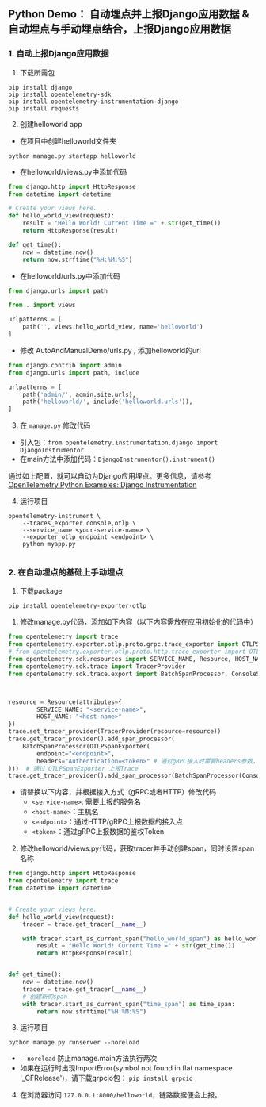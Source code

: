## Python Demo： 自动埋点并上报Django应用数据 & 自动埋点与手动埋点结合，上报Django应用数据


### 1. 自动上报Django应用数据
1. 下载所需包
```
pip install django
pip install opentelemetry-sdk
pip install opentelemetry-instrumentation-django
pip install requests
```


2. 创建helloworld app

- 在项目中创建helloworld文件夹

`python manage.py startapp helloworld`

- 在helloworld/views.py中添加代码

```python
from django.http import HttpResponse
from datetime import datetime

# Create your views here.
def hello_world_view(request):
    result = "Hello World! Current Time =" + str(get_time())
    return HttpResponse(result)

def get_time():
    now = datetime.now()
    return now.strftime("%H:%M:%S")
```

- 在helloworld/urls.py中添加代码

```python
from django.urls import path

from . import views

urlpatterns = [
    path('', views.hello_world_view, name='helloworld')
]
```

- 修改 AutoAndManualDemo/urls.py , 添加helloworld的url

```python
from django.contrib import admin
from django.urls import path, include

urlpatterns = [
    path('admin/', admin.site.urls),
    path('helloworld/', include('helloworld.urls')),
]
```

3. 在 `manage.py` 修改代码

- 引入包：`from opentelemetry.instrumentation.django import DjangoInstrumentor`
- 在main方法中添加代码：`DjangoInstrumentor().instrument()`

通过如上配置，就可以自动为Django应用埋点。更多信息，请参考 [OpenTelemetry Python Examples: Django Instrumentation](https://opentelemetry-python.readthedocs.io/en/latest/examples/django/README.html)

4. 运行项目

```
opentelemetry-instrument \
    --traces_exporter console,otlp \
    --service_name <your-service-name> \
    --exporter_otlp_endpoint <endpoint> \
    python myapp.py
    
```

### 2. 在自动埋点的基础上手动埋点

1. 下载package
```
pip install opentelemetry-exporter-otlp 

```

1. 修改manage.py代码，添加如下内容（以下内容需放在应用初始化的代码中）
```python
from opentelemetry import trace
from opentelemetry.exporter.otlp.proto.grpc.trace_exporter import OTLPSpanExporter  # 通过gRPC接入
# from opentelemetry.exporter.otlp.proto.http.trace_exporter import OTLPSpanExporter # 通过HTTP接入
from opentelemetry.sdk.resources import SERVICE_NAME, Resource, HOST_NAME
from opentelemetry.sdk.trace import TracerProvider
from opentelemetry.sdk.trace.export import BatchSpanProcessor, ConsoleSpanExporter



resource = Resource(attributes={
        SERVICE_NAME: "<service-name>",
        HOST_NAME: "<host-name>"
})
trace.set_tracer_provider(TracerProvider(resource=resource))
trace.get_tracer_provider().add_span_processor(
    BatchSpanProcessor(OTLPSpanExporter(
        endpoint="<endpoint>",
        headers="Authentication=<token>" # 通过gRPC接入时需要headers参数，通过HTTP接入时不需要此参数
)))  # 通过 OTLPSpanExporter 上报Trace
trace.get_tracer_provider().add_span_processor(BatchSpanProcessor(ConsoleSpanExporter()))  # 在控制台输出Trace
```
- 请替换以下内容，并根据接入方式（gRPC或者HTTP）修改代码
  - `<service-name>`: 需要上报的服务名
  - `<host-name>`：主机名
  - `<endpoint>`：通过HTTP/gRPC上报数据的接入点
  - `<token>`：通过gRPC上报数据的鉴权Token

2. 修改helloworld/views.py代码，获取tracer并手动创建span，同时设置span名称

```python
from django.http import HttpResponse
from opentelemetry import trace
from datetime import datetime


# Create your views here.
def hello_world_view(request):
    tracer = trace.get_tracer(__name__)

    with tracer.start_as_current_span("hello_world_span") as hello_world_span:
        result = "Hello World! Current Time =" + str(get_time())
        return HttpResponse(result)


def get_time():
    now = datetime.now()
    tracer = trace.get_tracer(__name__)
    # 创建新的span
    with tracer.start_as_current_span("time_span") as time_span:
        return now.strftime("%H:%M:%S")
```


3. 运行项目

`python manage.py runserver --noreload`

- `--noreload` 防止manage.main方法执行两次
- 如果在运行时出现ImportError(symbol not found in flat namespace '_CFRelease')，请下载grpcio包：
  `pip install grpcio`

4. 在浏览器访问 `127.0.0.1:8000/helloworld`，链路数据便会上报。

